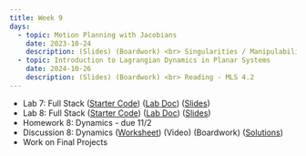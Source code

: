 ```yaml
---
title: Week 9
days:
  - topic: Motion Planning with Jacobians
    date: 2023-10-24
    description: (Slides) (Boardwork) <br> Singularities / Manipulability / Redundant Manipulators <br> Reading - MLS 3.4
  - topic: Introduction to Lagrangian Dynamics in Planar Systems
    date: 2024-10-26
    description: (Slides) (Boardwork) <br> Reading - MLS 4.2
---
```


- Lab 7: Full Stack ([Starter Code](https://github.com/ucb-ee106/106a-fa23-labs-starter/tree/main/lab7)) ([Lab Doc](./assets/labs/lab7.pdf)) ([Slides](./assets/labs/lab7_8_slides.pdf))
- Lab 8: Full Stack ([Starter Code](https://github.com/ucb-ee106/106a-fa23-labs-starter/tree/main/lab8)) ([Lab Doc](./assets/labs/lab8.pdf)) ([Slides](./assets/labs/lab7_8_slides.pdf))
- Homework 8: Dynamics - due 11/2
- Discussion 8: Dynamics ([Worksheet](./assets/disc/disc8_dynamics.pdf)) (Video) (Boardwork) ([Solutions](./assets/disc/disc8_sols.pdf))
- Work on Final Projects

<a id="Week10"></a>
